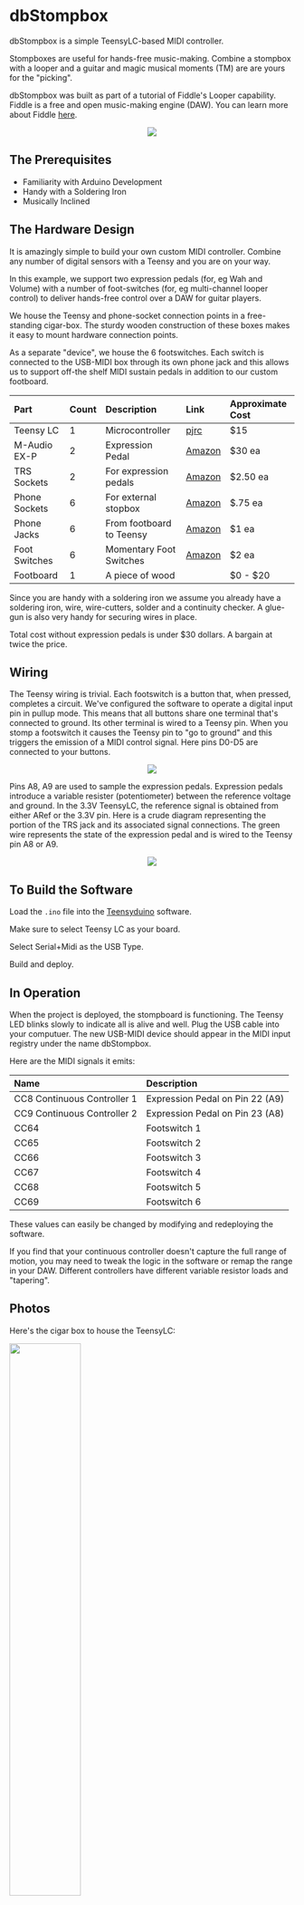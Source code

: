 # dbStompbox

dbStompbox is a simple TeensyLC-based MIDI controller.

Stompboxes are useful for hands-free music-making. Combine a stompbox
with a looper and a guitar and magic musical moments (TM) are are
yours for the "picking".

dbStompbox was built as part of a tutorial of Fiddle's Looper capability.
Fiddle is a free and open music-making engine (DAW).  You can learn more
about Fiddle [here](https://cannerycoders.com/#Fiddle).

<center>
<img src="./images/overview.png">
</center>

## The Prerequisites

* Familiarity with Arduino Development
* Handy with a Soldering Iron
* Musically Inclined

## The Hardware Design

It is amazingly simple to build your own custom MIDI controller.  Combine
any number of digital sensors with a Teensy and you are on your way. 

In this example, we support two expression pedals (for, eg Wah and Volume) 
with a number of foot-switches (for, eg multi-channel looper control)
to deliver hands-free control over a DAW for guitar players.

We house the Teensy and phone-socket connection points in a free-standing
cigar-box.  The sturdy wooden construction of these boxes makes it easy to 
mount hardware connection points.

As a separate "device", we house the 6 footswitches.  Each switch is
connected to the USB-MIDI box through its own phone jack and this allows us
to support off-the shelf MIDI sustain pedals in addition to our custom 
footboard.

| Part          | Count | Description              | Link                                              | Approximate Cost |
| :------------ | :---- | :----------------------- | :------------------------------------------------ | :--------------- |
| Teensy LC     | 1     | Microcontroller          | [pjrc](https://www.pjrc.com/teensy/teensyLC.html) | $15              |
| M-Audio EX-P  | 2     | Expression Pedal         | [Amazon](https://www.amazon.com/dp/B000NLRWEI)    | $30 ea           |
| TRS Sockets   | 2     | For expression pedals    | [Amazon](https://www.amazon.com/dp/B079K74SC4)    | $2.50 ea         |
| Phone Sockets | 6     | For external stopbox     | [Amazon](https://www.amazon.com/dp/B07FB944VD)    | $.75 ea          |
| Phone Jacks   | 6     | From footboard to Teensy | [Amazon](https://www.amazon.com/dp/B07JP82FFX)    | $1 ea            |
| Foot Switches | 6     | Momentary Foot Switches  | [Amazon](https://www.amazon.com/dp/B08TBTWDYV)    | $2 ea            |
| Footboard     | 1     | A piece of wood          |                                                   | $0 - $20            |

Since you are handy with a soldering iron we assume you already have a 
soldering iron, wire, wire-cutters, solder and a continuity checker. A glue-gun
is also very handy for securing wires in place.

Total cost without expression pedals is under $30 dollars. A bargain at twice
the price.

## Wiring

The Teensy wiring is trivial.  Each footswitch is a button that, when pressed,
completes a circuit. We've configured the software to operate a digital input
pin in pullup mode. This means that all buttons share one terminal that's 
connected to ground. Its other terminal is wired to a Teensy pin.  When you 
stomp a footswitch it causes the Teensy pin to "go to ground" and this triggers
the emission of a MIDI control signal.  Here pins D0-D5 are connected 
to your buttons.

<center>
<img src="./images/teensyPins.png">
</center>

Pins A8, A9 are used to sample the expression pedals.  Expression pedals
introduce a variable resister (potentiometer) between the reference voltage
and ground.  In the 3.3V TeensyLC, the reference signal is obtained from either
ARef or the 3.3V pin.  Here is a crude diagram representing the portion of
the TRS jack and its associated signal connections.  The green wire represents
the state of the expression pedal and is wired to the Teensy pin A8 or A9.

<center>
<img src="./images/trsWiring.png">
</center>

## To Build the Software

Load the `.ino` file into the [Teensyduino](https://www.pjrc.com/teensy/td_download.html) 
software.

Make sure to select Teensy LC as your board.

Select Serial+Midi as the USB Type.

Build and deploy.

## In Operation

When the project is deployed, the stompboard is functioning. The Teensy LED
blinks slowly to indicate all is alive and well. Plug the USB cable into 
your computuer. The new USB-MIDI device should appear in the MIDI input
registry under the name dbStompbox.

Here are the MIDI signals it emits:

|Name|Description|
|:---|:--        |
|CC8 Continuous Controller 1| Expression Pedal on Pin 22 (A9)|
|CC9 Continuous Controller 2| Expression Pedal on Pin 23 (A8)|
|CC64 | Footswitch 1 |
|CC65 | Footswitch 2 |
|CC66 | Footswitch 3 |
|CC67 | Footswitch 4 |
|CC68 | Footswitch 5 |
|CC69 | Footswitch 6 |

These values can easily be changed by modifying and redeploying the software.

If you find that your continuous controller doesn't capture the full range of
motion, you may need to tweak the logic in the software or remap the range
in your DAW. Different controllers have different variable resistor loads 
and "tapering".

## Photos

Here's the cigar box to house the TeensyLC:

<img src="./images/dbCigarBox.jpg" style="width:50%">

Here's the Teensy wired and in place. The back, bottom-left
is the USB wire that powers and connects the Teensy to your
computer.  Phone jacks connect on the top of the box.

<img src="./images/dbStompBox.jpg" style="width:50%">

And now it's ready for action.  

<img src="./images/dbStompBoxClose.jpg" style="width:500px">

Here's the footboard:

<img src="./images/dbStompBoard.jpg" style="width:500px">

And the whole setup, complete with off-the-shelf expression pedals:

<img src="./images/dbStompAction.jpg" style="width:500px">
